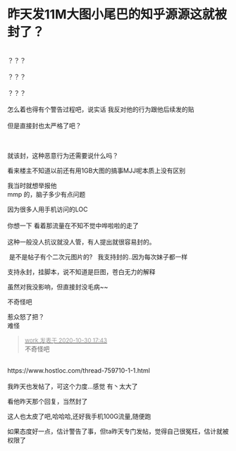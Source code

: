 # 昨天发11M大图小尾巴的知乎源源这就被封了？


<img id="aimg_edbF2" onclick="zoom(this, this.src, 0, 0, 0)" class="zoom" src="https://i.loli.net/2020/10/30/xCD24LvWyP8OKzQ.png" onmouseover="img_onmouseoverfunc(this)" onload="thumbImg(this)" border="0" alt="" /><br />
<br />
？？？<br />
<br />
？？？<br />
<br />
？？？<br />
<br />
怎么着也得有个警告过程吧，说实话 我反对他的行为跟他后续发的贴<br />
<br />
但是直接封也太严格了吧？<br />
<br />
<br />


就该封，这种恶意行为还需要说什么吗？

看来楼主不知道以前还有用1GB大图的搞事MJJ呢<img src="static/image/smiley/default/lol.gif" smilieid="12" border="0" alt="" /><img src="static/image/smiley/default/lol.gif" smilieid="12" border="0" alt="" /><img src="static/image/smiley/default/lol.gif" smilieid="12" border="0" alt="" />本质上没有区别

我当时就想举报他<br />
mmp 的，脑子多少有点问题<img id="aimg_XtV12" onclick="zoom(this, this.src, 0, 0, 0)" class="zoom" src="https://cdn.jsdelivr.net/gh/hishis/forum-master/public/images/patch.gif" onmouseover="img_onmouseoverfunc(this)" onload="thumbImg(this)" border="0" alt="" />

因为很多人用手机访问的LOC<br />
<br />
你想一下 看着那流量在不知不觉中哗啦啦的走了<br />
<br />
这种一般没人抗议就没人管，有人提出就很容易封的。

<img src="static/image/smiley/default/lol.gif" smilieid="12" border="0" alt="" /> 是不是帖子有个二次元图片的?&nbsp; &nbsp;我支持封的..因为每次妹子都一样 <img src="static/image/smiley/default/titter.gif" smilieid="9" border="0" alt="" />

支持永封，挂脚本，说不知道是巨图，苍白无力的解释<img id="aimg_QTQDd" onclick="zoom(this, this.src, 0, 0, 0)" class="zoom" src="https://cdn.jsdelivr.net/gh/hishis/forum-master/public/images/patch.gif" onmouseover="img_onmouseoverfunc(this)" onload="thumbImg(this)" border="0" alt="" />

虽然对我没影响，但直接封没毛病~~<img src="static/image/smiley/default/titter.gif" smilieid="9" border="0" alt="" />

不奇怪吧

惹众怒了把？<br />
难怪

<div class="quote"><blockquote><font size="2"><a href="https://www.hostloc.com/forum.php?mod=redirect&amp;goto=findpost&amp;pid=9376254&amp;ptid=760320" target="_blank"><font color="#999999">work 发表于 2020-10-30 17:43</font></a></font><br />
不奇怪吧</blockquote></div><br />
https://www.hostloc.com/thread-759710-1-1.html&nbsp;&nbsp;<br />
<br />
我昨天也发帖了，可这个力度...感觉 有丶太大了

看他昨天那个回复，当然封了

这人也太皮了吧,哈哈哈,还好我手机100G流量,随便跑

如果态度好一点，估计警告了事，但ta昨天专门发帖，觉得自己很冤枉，估计就被权限了<br />
<img src="static/image/smiley/yct/012.gif" smilieid="31" border="0" alt="" />
